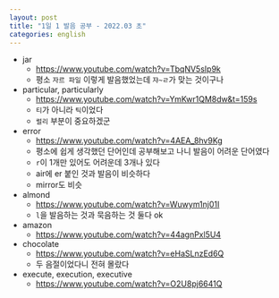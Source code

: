 ```yaml
---
layout: post
title: "1일 1 발음 공부 - 2022.03 초"
categories: english
---
```


- jar
  - https://www.youtube.com/watch?v=TbqNV5sIp9k
  - 평소 `자르 파일` 이렇게 발음했었는데 `쟈~ㄹ`가 맞는 것이구나
- particular, particularly
  - https://www.youtube.com/watch?v=YmKwr1QM8dw&t=159s
  - `티`가 아니라 `틱`이었다
  - `럴리` 부분이 중요하겠군
- error
  - https://www.youtube.com/watch?v=4AEA_8hv9Kg
  - 평소에 쉽게 생각했던 단어인데 공부해보고 나니 발음이 어려운 단어였다
  - `r`이 1개만 있어도 어려운데 3개나 있다
  - air에 er 붙인 것과 발음이 비슷하다
  - mirror도 비슷
- almond
  - https://www.youtube.com/watch?v=Wuwym1nj01I
  - `l`을 발음하는 것과 묵음하는 것 둘다 ok
- amazon
  - https://www.youtube.com/watch?v=44agnPxl5U4
- chocolate
  - https://www.youtube.com/watch?v=eHaSLnzEd6Q
  - 두 음절이었다니 전혀 몰랐다
- execute, execution, executive
  - https://www.youtube.com/watch?v=O2U8pj6641Q
